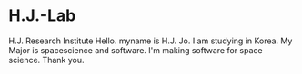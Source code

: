 # H.J.-Lab
H.J. Research Institute
Hello. myname is H.J. Jo. I am studying in Korea. My Major is spacescience and software.
I'm making software for space science. Thank you.
